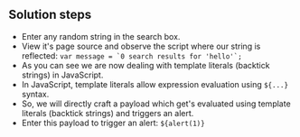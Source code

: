 ## Solution steps

- Enter any random string in the search box.
- View it's page source and observe the script where our string is reflected: ``var message = `0 search results for 'hello'`;``
- As you can see we are now dealing with template literals (backtick strings) in JavaScript.
- In JavaScript, template literals allow expression evaluation using `${...}` syntax.
- So, we will directly craft a payload which get's evaluated using template literals (backtick strings) and triggers an alert.
- Enter this payload to trigger an alert: `${alert(1)}`
